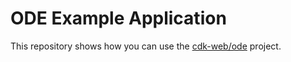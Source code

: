 # ODE Example Application

This repository shows how you can use the [cdk-web/ode](https://github.com/cdk-web/ode) project.
